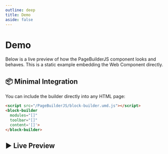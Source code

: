 ```yaml
---
outline: deep
title: Demo
aside: false
---
```


# Demo

Below is a live preview of how the PageBuilderJS component looks and behaves. This is a static example embedding the Web Component directly.

## 📦 Minimal Integration

You can include the builder directly into any HTML page:

```html
<script src="/PageBuilderJS/block-builder.umd.js"></script>
<block-builder
  modules="[]"
  toolbar="[]"
  content='[]'>
</block-builder>
```


## ▶️ Live Preview

